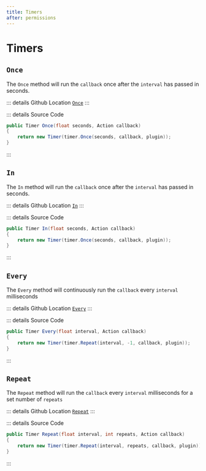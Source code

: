 ```yaml
---
title: Timers
after: permissions
---
```


# Timers

## `Once`

The `Once` method will run the `callback` once after the `interval` has passed in seconds.

::: details Github Location 
[`Once`](https://github.com/OxideMod/Oxide.CSharp/blob/develop/src/PluginTimers.cs#L74)
:::

::: details Source Code
```csharp
public Timer Once(float seconds, Action callback)
{
    return new Timer(timer.Once(seconds, callback, plugin));
}
```
:::

## `In`

The `In` method will run the `callback` once after the `interval` has passed in seconds.

::: details Github Location 
[`In`](https://github.com/OxideMod/Oxide.CSharp/blob/develop/src/PluginTimers.cs#L84)
:::

::: details Source Code
```csharp
public Timer In(float seconds, Action callback)
{
    return new Timer(timer.Once(seconds, callback, plugin));
}
```
:::

## `Every`

The `Every` method will continuously run the `callback` every `interval` milliseconds

::: details Github Location 
[`Every`](https://github.com/OxideMod/Oxide.CSharp/blob/develop/src/PluginTimers.cs#L94)
:::

::: details Source Code
```csharp
public Timer Every(float interval, Action callback)
{
    return new Timer(timer.Repeat(interval, -1, callback, plugin));
}
```
:::

## `Repeat`

The `Repeat` method will run the `callback` every `interval` milliseconds for a set number of `repeats`

::: details Github Location 
[`Repeat`](https://github.com/OxideMod/Oxide.CSharp/blob/develop/src/PluginTimers.cs#L105)
:::

::: details Source Code
```csharp
public Timer Repeat(float interval, int repeats, Action callback)
{
    return new Timer(timer.Repeat(interval, repeats, callback, plugin));
}
```
:::